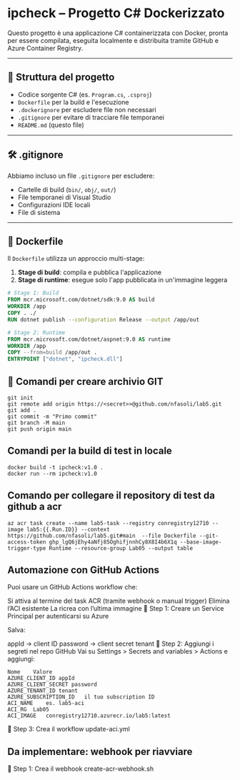 
# ipcheck – Progetto C# Dockerizzato

Questo progetto è una applicazione C# containerizzata con Docker, pronta per essere compilata, eseguita localmente e distribuita tramite GitHub e Azure Container Registry.

---

## 📁 Struttura del progetto

- Codice sorgente C# (es. `Program.cs`, `.csproj`)
- `Dockerfile` per la build e l'esecuzione
- `.dockerignore` per escludere file non necessari
- `.gitignore` per evitare di tracciare file temporanei
- `README.md` (questo file)

---

## 🛠️ .gitignore

Abbiamo incluso un file `.gitignore` per escludere:

- Cartelle di build (`bin/`, `obj/`, `out/`)
- File temporanei di Visual Studio
- Configurazioni IDE locali
- File di sistema

---

## 🐳 Dockerfile

Il `Dockerfile` utilizza un approccio multi-stage:

1. **Stage di build**: compila e pubblica l'applicazione
2. **Stage di runtime**: esegue solo l'app pubblicata in un'immagine leggera

```dockerfile
# Stage 1: Build
FROM mcr.microsoft.com/dotnet/sdk:9.0 AS build
WORKDIR /app
COPY . ./
RUN dotnet publish --configuration Release --output /app/out

# Stage 2: Runtime
FROM mcr.microsoft.com/dotnet/aspnet:9.0 AS runtime
WORKDIR /app
COPY --from=build /app/out .
ENTRYPOINT ["dotnet", "ipcheck.dll"]
```

## 🐳 Comandi per creare archivio GIT

```
git init
git remote add origin https://<secret>>@github.com/nfasoli/lab5.git
git add .
git commit -m "Primo commit"
git branch -M main
git push origin main
```

## Comandi per la build  di test in locale
```
docker build -t ipcheck:v1.0 .
docker run --rm ipcheck:v1.0
```
## Comando per collegare il repository di test da github a acr
```
az acr task create --name lab5-task --registry conregistry12710 --image lab5:{{.Run.ID}} --context https://github.com/nfasoli/lab5.git#main  --file Dockerfile --git-access-token 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 --base-image-trigger-type Runtime --resource-group Lab05 --output table
```

## Automazione con GitHub Actions
Puoi usare un GitHub Actions workflow che:

Si attiva al termine del task ACR (tramite webhook o manual trigger)
Elimina l’ACI esistente
La ricrea con l’ultima immagine
🧩 Step 1: Creare un Service Principal per autenticarsi su Azure

Salva:

appId → client ID
password → client secret
tenant
🧩 Step 2: Aggiungi i segreti nel repo GitHub
Vai su Settings > Secrets and variables > Actions e aggiungi:

```
Nome	Valore
AZURE_CLIENT_ID	appId
AZURE_CLIENT_SECRET	password
AZURE_TENANT_ID	tenant
AZURE_SUBSCRIPTION_ID	il tuo subscription ID
ACI_NAME	es. lab5-aci
ACI_RG	Lab05
ACI_IMAGE	conregistry12710.azurecr.io/lab5:latest
```

🧩 Step 3: Crea il workflow update-aci.yml

## Da implementare: webhook per riavviare 

🧩 Step 1: Crea il webhook create-acr-webhook.sh

